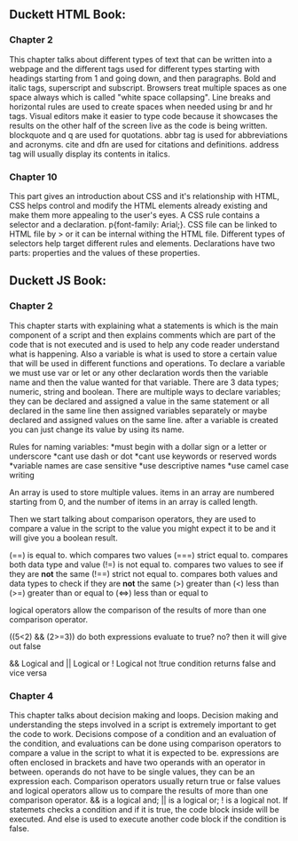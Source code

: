 ## Duckett HTML Book:

### Chapter 2
This chapter talks about different types of text that can be written into a webpage and the different tags used for different types starting with headings starting from 1 and going down, and then paragraphs. Bold and italic tags, superscript and subscript.
Browsers treat multiple spaces as one space always which is called "white space collapsing".
Line breaks and horizontal rules are used to create spaces when needed using br and hr tags.
Visual editors make it easier to type code because it showcases the results on the other half of the screen live as the code is being written.
blockquote and q are used for quotations.
abbr tag is used for abbreviations and acronyms.
cite and dfn are used for citations and definitions.
address tag will usually display its contents in italics.


### Chapter 10
This part gives an introduction about CSS and it's relationship with HTML, CSS helps control and modify the HTML elements already existing and make them more appealing to the user's eyes.
A CSS rule contains a selector and a declaration. p{font-family: Arial;}.
CSS file can be linked to HTML file by ><link href="" type="text/css" rel="stylesheet">
or it can be internal withing the HTML file.
Different types of selectors help target different rules and elements.
Declarations have two parts: properties and the values of these properties.

## Duckett JS Book:

### Chapter 2
This chapter starts with explaining what a statements is which is the main component of a script and then explains comments which are part of the code that is not executed and is used to help any code reader understand what is happening. Also a variable is what is used to store a certain value that will be used in different functions and operations.
To declare a variable we must use var or let or any other declaration words then the variable name and then the value wanted for that variable.
There are 3 data types; numeric, string and boolean.
There are multiple ways to declare variables; they can be declared and assigned a value in the same statement or all declared in the same line then assigned variables separately or maybe declared and assigned values on the same line.
after a variable is created you can just change its value by using its name.

Rules for naming variables:
*must begin with a dollar sign or a letter or underscore
*cant use dash or dot
*cant use keywords or reserved words
*variable names are case sensitive
*use descriptive names
*use camel case writing

An array is used to store multiple values.
items in an array are numbered starting from 0, and the number of items in an array is called length.

Then we start talking about comparison operators, they are used to compare a value in the script to the value you might expect it to be and it will give you a boolean result.

(==) is equal to. which compares two values
(===) strict equal to. compares both data type and value
(!=) is not equal to. compares two values to see if they are **not** the same
(!==) strict not equal to. compares both values and data types to check if they are **not** the same
(>) greater than
(<) less than
(>=) greater than or equal to
(<=>) less than or equal to

logical operators allow the comparison of the results of more than one comparison operator.

((5<2) && (2>=3)) do both expressions evaluate to true? no? then it will give out false

&& Logical and
|| Logical or
! Logical not  !true condition returns false and vice versa

### Chapter 4
This chapter talks about decision making and loops. Decision making and understanding the steps involved in a script is extremely important to get the code to work.
Decisions compose of a condition and an evaluation of the condition, and evaluations can be done using comparison operators to compare a value in the script to what it is expected to be.
expressions are often enclosed in brackets and have two operands with an operator in between.
operands do not have to be single values, they can be an expression each.
Comparison operators usually return true or false values and logical operators allow us to compare the results of more than one comparison operator. && is a logical and; || is a logical or; ! is a logical not.
If statemets checks a condition and if it is true, the code block inside will be executed. And else is used to execute another code block if the condition is false.
